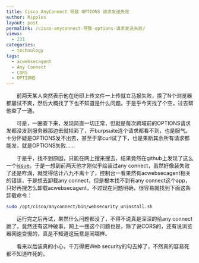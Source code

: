 ```yaml
---
title: Cisco AnyConnect 导致 OPTIONS 请求发送失败
author: Ripples
layout: post
permalink: /cisco-anyconnect-导致-options-请求发送失败/
views:
  - 231
categories:
  - technology
tags:
  - acwebsecagent
  - Any Connect
  - CORS
  - OPTIONS
---
```

<p style="text-indent: 2em;">
  前两天某人突然表示他在纷印上传文件一上传就立马报失败，换了N个浏览器都屡试不爽，然后大概找了下也不知道是什么问题。于是乎今天找了个空，过去帮他查了一通。
</p>

<p style="text-indent: 2em;">
  可是，一圈查下来，发现简直一切正常，但就是每次跨域前的OPTIONS请求发都没发到服务器那边去就挂彩了，开burpsuite连个请求都看不到，也是服气。十分怀疑是OPTIONS发不出去，甚至于拿curl试了下，也是果断其余所有请求都能发，就是OPTIONS失败……
</p>

<p style="text-indent: 2em;">
  于是乎，找不到原因，只能在网上搜来搜去，结果竟然在github上发现了这么一个<a href="https://github.com/fex-team/webuploader/issues/62" target="_blank" textvalue="issue">issue</a>。于是一想到前两天他才刚似乎给装过any connect，虽然好像装失败了还是咋滴，就觉得估计八九不离十了，控制台一看果然有acwebsecagent相关的错误，于是想去卸载any connect，但是根本找不到有any connect这个app，只好再搜怎么卸载acwebsecagent，不过现在问题明确，很容易就找到下面这条卸载命令：
</p>

```bash
sudo /opt/cisco/anyconnect/bin/websecurity_uninstall.sh
```

<p style="text-indent: 2em;">
  运行完之后再试，果然什么问题都没了，不得不说真是深深的给any connect跪了，竟然还有这种破事，网上一搜这个问题也是，除了说CORS的，还有说浏览器网速变慢的，真是不知道这玩意是闹哪样。
</p>

<p style="text-indent: 2em;">
  看来以后装真的小心，千万得把Web security的勾去掉了，不然真的容易死都不知道咋死的。
</p>
